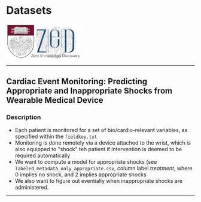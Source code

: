 #  Datasets

<img src="../logo1.png" alt="drawing" style="width:200px;"/>

---

## Cardiac Event Monitoring: Predicting Appropriate and Inappropriate Shocks from Wearable Medical Device


### Description

+ Each patient is monitored for a set of bio/cardio-relevant variables, as specified within the `fieldkey.txt`
+ Monitoring is done remotely via a device attached to the wrist, which is also equipped to "shock" teh patient if intervention is deemed to be required automatically
+ We want to compute a model for appropriate shocks (see `labeled_metadata_only_appropriate.csv`, column label *treatment*, where 0 implies no shock, and 2 implies appropriate shocks
+ We also want to figure out eventially when inappropriate shocks are administered.

---